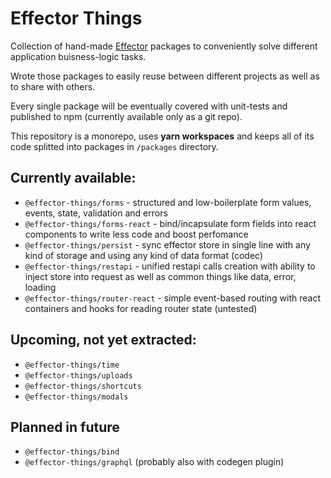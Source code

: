 # Effector Things

Collection of hand-made [Effector](https://effector.dev/) packages to conveniently solve different application buisness-logic tasks.

Wrote those packages to easily reuse between different projects as well as to share with others.

Every single package will be eventually covered with unit-tests and published to npm (currently available only as a git repo).

This repository is a monorepo, uses **yarn workspaces** and keeps all of its code splitted into packages in `/packages` directory.

## Currently available:

- `@effector-things/forms` - structured and low-boilerplate form values, events, state, validation and errors
- `@effector-things/forms-react` - bind/incapsulate form fields into react components to write less code and boost perfomance
- `@effector-things/persist` - sync effector store in single line with any kind of storage and using any kind of data format (codec)
- `@effector-things/restapi` - unified restapi calls creation with ability to inject store into request as well as common things like data, error, loading
- `@effector-things/router-react` - simple event-based routing with react containers and hooks for reading router state (untested)

## Upcoming, not yet extracted:

- `@effector-things/time`
- `@effector-things/uploads`
- `@effector-things/shortcuts`
- `@effector-things/modals`

## Planned in future

- `@effector-things/bind`
- `@effector-things/graphql` (probably also with codegen plugin)
